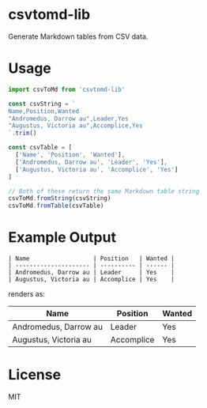 # csvtomd-lib

Generate Markdown tables from CSV data.

# Usage

```js
import csvToMd from 'csvtomd-lib'

const csvString = `
Name,Position,Wanted
"Andromedus, Darrow au",Leader,Yes
"Augustus, Victoria au",Accomplice,Yes
`.trim()

const csvTable = [
  ['Name', 'Position', 'Wanted'],
  ['Andromedus, Darrow au', 'Leader', 'Yes'],
  ['Augustus, Victoria au', 'Accomplice', 'Yes']
]

// Both of these return the same Markdown table string
csvToMd.fromString(csvString)
csvToMd.fromTable(csvTable)
```

# Example Output

```
| Name                  | Position   | Wanted |
| --------------------- | ---------- | ------ |
| Andromedus, Darrow au | Leader     | Yes    |
| Augustus, Victoria au | Accomplice | Yes    |
```

renders as:

| Name                  | Position   | Wanted |
| --------------------- | ---------- | ------ |
| Andromedus, Darrow au | Leader     | Yes    |
| Augustus, Victoria au | Accomplice | Yes    |

# License

MIT
